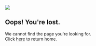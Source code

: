 
<body>
    <div class="container">
        <div class = "text-center lost-section">
            <img src = "/images/computer.png" class= "lost-image">
            <h2> Oops! You're lost. </h2> 
            <p> We cannot find the page you're looking for. <br> Click <a href= "https://computerlab.io/" >here</a>  to return home.</p> 
        </div>
    </div>
</div>
</body>
